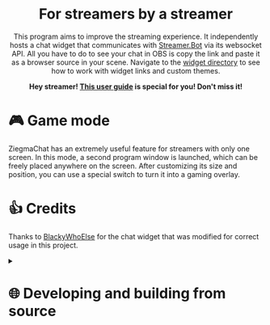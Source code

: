 <h1 align="center">For streamers by a streamer</h1>
<p align="center">
This program aims to improve the streaming experience. It independently hosts a chat widget that communicates with 
<a href="https://streamer.bot/">Streamer.Bot</a> via its websocket API. 
All you have to do to see your chat in OBS is copy the link and paste it as a browser source in your scene. 
Navigate to the <a href="widget">widget directory</a> 
to see how to work with widget links and custom themes.
</p>

<p align="center"><b>Hey streamer! <a href="USERGUIDE.md">This user guide</a> is special for you! Don't miss it!</b></p>

# 🎮 Game mode
ZiegmaChat has an extremely useful feature for streamers with only one screen. 
In this mode, a second program window is launched, which can be freely placed anywhere on the screen. 
After customizing its size and position, you can use a special switch to turn it into a gaming overlay.

# 👍 Credits
Thanks to [BlackyWhoElse](https://github.com/BlackyWhoElse/streamer.bot-actions) 
for the chat widget that was modified for correct usage in this project.

<details>
<summary>

# 🌐 Developing and building from source

</summary>

**Clone the project**
```console
git clone https://github.com/TrueZiegmaster/ZiegmaChat  
```
```console
cd ./ZiegmaChat
```

**Install dependencies**
```console
npm install
```

**Install dependencies for WSL**
```console
npm install --platform=win32
```
```console
npm_config_platform=win32 npm install
```

**Test the application**
```console
npm start
```
```console
npm run start
```
```console
npm run wsl
```

**Install electron-packager if missing**
```console
npm install -g electron-packager --save-dev
```

**Building the application**
```console
npm run build-windows
```
```console
npm run build-all
```

**Use electron-packager manually if you need other options.**
```console
electron-packager --help
```
</details>